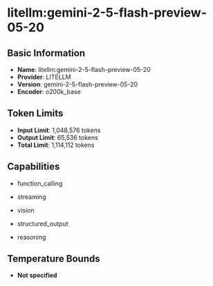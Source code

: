 # litellm:gemini-2-5-flash-preview-05-20

## Basic Information
- **Name**: litellm:gemini-2-5-flash-preview-05-20
- **Provider**: LITELLM
- **Version**: gemini-2-5-flash-preview-05-20
- **Encoder**: o200k_base

## Token Limits
- **Input Limit**: 1,048,576 tokens
- **Output Limit**: 65,536 tokens
- **Total Limit**: 1,114,112 tokens

## Capabilities


- function_calling

- streaming

- vision

- structured_output

- reasoning





## Temperature Bounds

- **Not specified**


